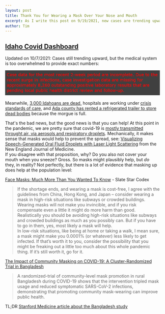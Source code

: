 ```yaml
---
layout: post
title: Thank You for Wearing a Mask Over Your Nose and Mouth
excerpt: As I write this post on 9/19/2021, new cases are trending upward and there are nine available ICU beds in the state of Idaho.
author: Tim
---
```


## [Idaho Covid Dashboard](https://public.tableau.com/app/profile/idaho.division.of.public.health/viz/DPHIdahoCOVID-19Dashboard/Home)  

Updated on 10/7/2021: Cases still trending upward, but the medical system is too overwhelmed to provide exact numbers:

<img src="/images/warning.png" alt="Due to the recent surge in infections, case investigation data are missing for approximately 8,260 outstanding positive laboratory results that are pending local public health district review and follow-up.">

Meanwhile, [3,000 Idahoans are dead,](https://www.idahostatesman.com/news/coronavirus/article254815942.html) hospitals are working under [crisis standards of care,](https://healthandwelfare.idaho.gov/crisis-standards-care) and [Ada county has rented a refrigerated trailer to store dead bodies](https://www.ktvb.com/article/news/health/coronavirus/ada-county-coroners-office-gets-new-trailer-to-store-bodies/277-2f9af4e9-5ba2-4e76-8503-066f7c0bbe8b) because the morgue is full.

That's the bad news, but the good news is that you can help! At this point in the pandemic, we are pretty sure that covid-19 is [mostly transmitted throught air, via aerosols and respiratory droplets](https://en.wikipedia.org/wiki/Transmission_of_COVID-19). Mechanically, it makes sense that masks would help to prevent the spread, see: [Visualizing Speech-Generated Oral Fluid Droplets with Laser Light Scattering](https://www.nejm.org/doi/full/10.1056/NEJMc2007800) from the New England Journal of Medicine.  
If you disagree with that proposition, why? Do you also not cover your mouth when you sneeze? Gross. So masks might plausibly help, but *do* they, in reality? Not perfectly, but there is a lot of evidence that masking up does help at the population level:  

[Face Masks: Much More Than You Wanted To Know](https://web.archive.org/web/20200619074339/https://slatestarcodex.com/2020/03/23/face-masks-much-more-than-you-wanted-to-know/) - Slate Star Codex  
> If the shortage ends, and wearing a mask is cost-free, I agree with the guidelines from China, Hong Kong, and Japan – consider wearing a mask in high-risk situations like subways or crowded buildings. Wearing masks will not make you invincible, and if you risk compensate even a little it might do more harm than good. Realistically you should be avoiding high-risk situations like subways and crowded buildings as much as you possibly can. But if you have to go in them, yes, most likely a mask will help.  
> In low-risk situations, like being at home or taking a walk, I mean sure, a mask might make you 0.0001% (or whatever) less likely to get infected. If that’s worth it to you, consider the possibility that you might be freaking out a little too much about this whole pandemic thing. If it’s still worth it, go for it.

[The Impact of Community Masking on COVID-19: A Cluster-Randomized Trial in Bangladesh](../../../papers/Mask_RCT____Symptomatic_Seropositivity_083121.pdf)  
> A randomized-trial of community-level mask promotion in rural Bangladesh during COVID-19 shows that the intervention tripled mask usage and reduced symptomatic SARS-CoV-2 infections, demonstrating that promoting community mask-wearing can improve public health.

TL;DR [Stanford Medicine article about the Bangladesh study](https://med.stanford.edu/news/all-news/2021/09/surgical-masks-covid-19.html)
